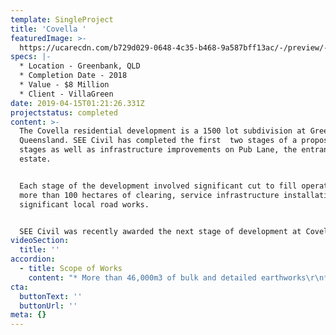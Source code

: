```yaml
---
template: SingleProject
title: 'Covella '
featuredImage: >-
  https://ucarecdn.com/b729d029-0648-4c35-b468-9a587bff13ac/-/preview/-/enhance/50/
specs: |-
  * Location - Greenbank, QLD
  * Completion Date - 2018
  * Value - $8 Million
  * Client - VillaGreen
date: 2019-04-15T01:21:26.331Z
projectstatus: completed
content: >-
  The Covella residential development is a 1500 lot subdivision at Greenbank in
  Queensland. SEE Civil has completed the first  two stages of a proposed 28
  stages as well as infrastructure improvements on Pub Lane, the entrance to the
  estate.


  Each stage of the development involved significant cut to fill operations,
  more than 100 hectares of clearing, service infrastructure installation and
  significant local road works.


  SEE Civil was recently awarded the next stage of development at Covella.
videoSection:
  title: ''
accordion:
  - title: Scope of Works
    content: "* More than 46,000m3 of bulk and detailed earthworks\r\n* Placement of more than 16,000m3& of asphalt\r\n* Installation of 2.3 kilometres of stormwater infrastructure\r\n* Installation of 2.8 kilometres of water and 3.4 kilometres of water reticulation\r\n* More than 100 hectares of vegetation clearing, including high-arborist and fauna-spotter-catcher involvement\r\n* Construction and use of a complex network of bio retention basins\r\n* Working around and connecting to an extensive network of live services\r\n* Works undertaken within an identified Fire Ant biosecurity zone, including compliance with all necessary biosecurity regulations\r\n* Extensive and stringent erosion and sediment control measures required throughout the site.\r\n\nMore SEE Civil urban development projects\r\n\nMore about Covella"
cta:
  buttonText: ''
  buttonUrl: ''
meta: {}
---
```


